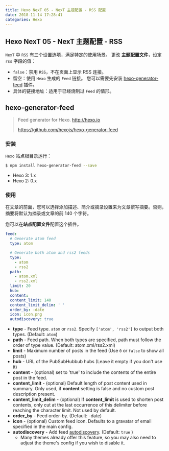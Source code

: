 ```yaml
---
title: Hexo NexT 05 - NexT 主题配置 - RSS 配置
date: 2018-11-14 17:28:41
categories: Hexo
---
```


<!-- more -->

## Hexo NexT 05 - NexT 主题配置 - RSS

`NexT` 中 `RSS` 有三个设置选项，满足特定的使用场景。 更改 **主题配置文件**，设定 `rss` 字段的值：

- `false`：禁用 `RSS`，不在页面上显示 RSS 连接。
- 留空：使用 `Hexo` 生成的 `Feed` 链接。 您可以需要先安装 [hexo-generator-feed](https://github.com/hexojs/hexo-generator-feed) 插件。
- 具体的链接地址：适用于已经烧制过 `Feed` 的情形。

## hexo-generator-feed

> Feed generator for Hexo. <http://hexo.io>
>
> <https://github.com/hexojs/hexo-generator-feed>

### 安装

`Hexo` 站点根目录运行：

```bash
$ npm install hexo-generator-feed --save
```

- Hexo 3: 1.x
- Hexo 2: 0.x

### 使用

在文章的前面，您可以选择添加描述、简介或摘录设置来为文章撰写摘要。否则，摘要将默认为摘录或文章的前 140 个字符。

您可以在**站点配置文件**配置这个插件。

```yaml
feed:
  # Generate atom feed
  type: atom

  # Generate both atom and rss2 feeds
  type:
    - atom
    - rss2
  path:
    - atom.xml
    - rss2.xml
  limit: 20
  hub:
  content:
  content_limit: 140
  content_limit_delim: ' '
  order_by: -date
  icon: icon.png
  autodiscovery: true
```

- **type** - Feed type. `atom` or `rss2`. Specify `['atom', 'rss2']` to output both types. (Default: `atom`)
- **path** - Feed path. When both types are specified, path must follow the order of type value. (Default: atom.xml/rss2.xml)
- **limit** - Maximum number of posts in the feed (Use `0` or `false` to show all posts)
- **hub** - URL of the PubSubHubbub hubs (Leave it empty if you don't use it)
- **content** - (optional) set to 'true' to include the contents of the entire post in the feed.
- **content_limit** - (optional) Default length of post content used in summary. Only used, if **content** setting is false and no custom post description present.
- **content_limit_delim** - (optional) If **content_limit** is used to shorten post contents, only cut at the last occurrence of this delimiter before reaching the character limit. Not used by default.
- **order_by** - Feed order-by. (Default: -date)
- **icon** - (optional) Custom feed icon. Defaults to a gravatar of email specified in the main config.
- **autodiscovery** - Add feed [autodiscovery](http://www.rssboard.org/rss-autodiscovery). (Default: `true` )
  - Many themes already offer this feature, so you may also need to adjust the theme's config if you wish to disable it.
